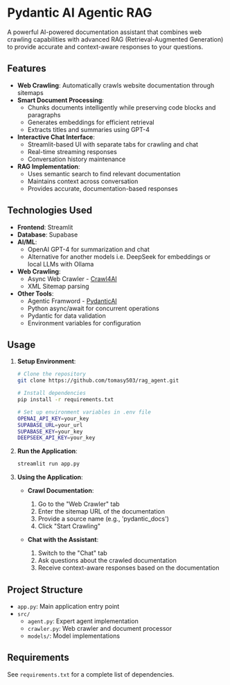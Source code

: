 # Pydantic AI Agentic RAG

A powerful AI-powered documentation assistant that combines web crawling capabilities with advanced RAG (Retrieval-Augmented Generation) to provide accurate and context-aware responses to your questions.

## Features

- **Web Crawling**: Automatically crawls website documentation through sitemaps
- **Smart Document Processing**: 
  - Chunks documents intelligently while preserving code blocks and paragraphs
  - Generates embeddings for efficient retrieval
  - Extracts titles and summaries using GPT-4
- **Interactive Chat Interface**:
  - Streamlit-based UI with separate tabs for crawling and chat
  - Real-time streaming responses
  - Conversation history maintenance
- **RAG Implementation**:
  - Uses semantic search to find relevant documentation
  - Maintains context across conversation
  - Provides accurate, documentation-based responses

## Technologies Used

- **Frontend**: Streamlit
- **Database**: Supabase
- **AI/ML**:
  - OpenAI GPT-4 for summarization and chat
  - Alternative for another models i.e. DeepSeek for embeddings or local LLMs with Ollama
- **Web Crawling**:
  - Async Web Crawler - [Crawl4AI](https://docs.crawl4ai.com/)
  - XML Sitemap parsing
- **Other Tools**:
  - Agentic Framword - [PydanticAI](https://ai.pydantic.dev/) 
  - Python async/await for concurrent operations
  - Pydantic for data validation
  - Environment variables for configuration

## Usage

1. **Setup Environment**:
   ```bash
   # Clone the repository
   git clone https://github.com/tomasy503/rag_agent.git
   
   # Install dependencies
   pip install -r requirements.txt
   
   # Set up environment variables in .env file
   OPENAI_API_KEY=your_key
   SUPABASE_URL=your_url
   SUPABASE_KEY=your_key
   DEEPSEEK_API_KEY=your_key
   ```

2. **Run the Application**:
   ```bash
   streamlit run app.py
   ```

3. **Using the Application**:
   - **Crawl Documentation**:
     1. Go to the "Web Crawler" tab
     2. Enter the sitemap URL of the documentation
     3. Provide a source name (e.g., 'pydantic_docs')
     4. Click "Start Crawling"
   
   - **Chat with the Assistant**:
     1. Switch to the "Chat" tab
     2. Ask questions about the crawled documentation
     3. Receive context-aware responses based on the documentation

## Project Structure

- `app.py`: Main application entry point
- `src/`
  - `agent.py`: Expert agent implementation
  - `crawler.py`: Web crawler and document processor
  - `models/`: Model implementations

## Requirements

See `requirements.txt` for a complete list of dependencies.